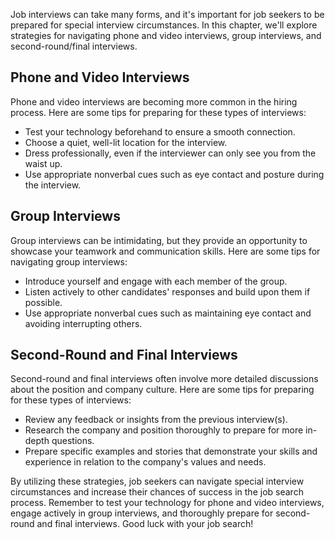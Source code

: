 
Job interviews can take many forms, and it's important for job seekers to be prepared for special interview circumstances. In this chapter, we'll explore strategies for navigating phone and video interviews, group interviews, and second-round/final interviews.

Phone and Video Interviews
--------------------------

Phone and video interviews are becoming more common in the hiring process. Here are some tips for preparing for these types of interviews:

* Test your technology beforehand to ensure a smooth connection.
* Choose a quiet, well-lit location for the interview.
* Dress professionally, even if the interviewer can only see you from the waist up.
* Use appropriate nonverbal cues such as eye contact and posture during the interview.

Group Interviews
----------------

Group interviews can be intimidating, but they provide an opportunity to showcase your teamwork and communication skills. Here are some tips for navigating group interviews:

* Introduce yourself and engage with each member of the group.
* Listen actively to other candidates' responses and build upon them if possible.
* Use appropriate nonverbal cues such as maintaining eye contact and avoiding interrupting others.

Second-Round and Final Interviews
---------------------------------

Second-round and final interviews often involve more detailed discussions about the position and company culture. Here are some tips for preparing for these types of interviews:

* Review any feedback or insights from the previous interview(s).
* Research the company and position thoroughly to prepare for more in-depth questions.
* Prepare specific examples and stories that demonstrate your skills and experience in relation to the company's values and needs.

By utilizing these strategies, job seekers can navigate special interview circumstances and increase their chances of success in the job search process. Remember to test your technology for phone and video interviews, engage actively in group interviews, and thoroughly prepare for second-round and final interviews. Good luck with your job search!
